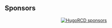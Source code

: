 ## Sponsors

<p align="center">
  <a href="https://github.com/sponsors/HugoRCD">
    <img src='https://cdn.jsdelivr.net/gh/hugorcd/static/sponsors.svg' alt="HugoRCD sponsors" />
  </a>
</p>

